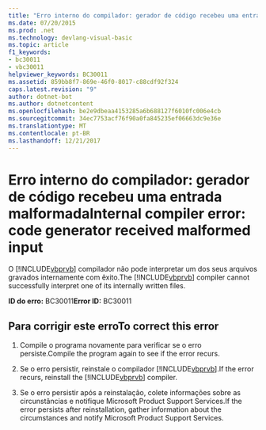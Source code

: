 ```yaml
---
title: "Erro interno do compilador: gerador de código recebeu uma entrada malformada"
ms.date: 07/20/2015
ms.prod: .net
ms.technology: devlang-visual-basic
ms.topic: article
f1_keywords:
- bc30011
- vbc30011
helpviewer_keywords: BC30011
ms.assetid: 859bb8f7-869e-46f0-8017-c88cdf92f324
caps.latest.revision: "9"
author: dotnet-bot
ms.author: dotnetcontent
ms.openlocfilehash: be2e9dbeaa4153285a6b688127f6010fc006e4cb
ms.sourcegitcommit: 34ec7753acf76f90a0fa845235ef06663dc9e36e
ms.translationtype: MT
ms.contentlocale: pt-BR
ms.lasthandoff: 12/21/2017
---
```

# <a name="internal-compiler-error-code-generator-received-malformed-input"></a><span data-ttu-id="e1162-102">Erro interno do compilador: gerador de código recebeu uma entrada malformada</span><span class="sxs-lookup"><span data-stu-id="e1162-102">Internal compiler error: code generator received malformed input</span></span>
<span data-ttu-id="e1162-103">O [!INCLUDE[vbprvb](~/includes/vbprvb-md.md)] compilador não pode interpretar um dos seus arquivos gravados internamente com êxito.</span><span class="sxs-lookup"><span data-stu-id="e1162-103">The [!INCLUDE[vbprvb](~/includes/vbprvb-md.md)] compiler cannot successfully interpret one of its internally written files.</span></span>  
  
 <span data-ttu-id="e1162-104">**ID do erro:** BC30011</span><span class="sxs-lookup"><span data-stu-id="e1162-104">**Error ID:** BC30011</span></span>  
  
## <a name="to-correct-this-error"></a><span data-ttu-id="e1162-105">Para corrigir este erro</span><span class="sxs-lookup"><span data-stu-id="e1162-105">To correct this error</span></span>  
  
1.  <span data-ttu-id="e1162-106">Compile o programa novamente para verificar se o erro persiste.</span><span class="sxs-lookup"><span data-stu-id="e1162-106">Compile the program again to see if the error recurs.</span></span>  
  
2.  <span data-ttu-id="e1162-107">Se o erro persistir, reinstale o compilador [!INCLUDE[vbprvb](~/includes/vbprvb-md.md)].</span><span class="sxs-lookup"><span data-stu-id="e1162-107">If the error recurs, reinstall the [!INCLUDE[vbprvb](~/includes/vbprvb-md.md)] compiler.</span></span>  
  
3.  <span data-ttu-id="e1162-108">Se o erro persistir após a reinstalação, colete informações sobre as circunstâncias e notifique Microsoft Product Support Services.</span><span class="sxs-lookup"><span data-stu-id="e1162-108">If the error persists after reinstallation, gather information about the circumstances and notify Microsoft Product Support Services.</span></span>  
  

